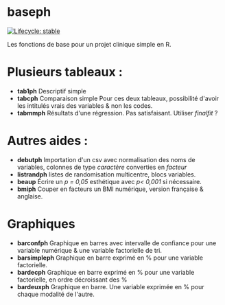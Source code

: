 # baseph

  <!-- badges: start -->
  [![Lifecycle: stable](https://img.shields.io/badge/lifecycle-stable-brightgreen.svg)](https://lifecycle.r-lib.org/articles/stages.html#stable)
  <!-- badges: end -->
  
Les fonctions de base pour un projet clinique simple en R. 

# Plusieurs tableaux : 
- **tab1ph** Descriptif simple
- **tabcph** Comparaison simple
Pour ces deux tableaux, possibilité d'avoir les intitulés vrais des variables & non les codes.
- **tabmmph** Résultats d'une régression. Pas satisfaisant. Utiliser *finalfit* ?

# Autres aides : 
- **debutph** Importation d'un csv avec normalisation des noms de variables, colonnes de type *caractère* converties en *facteur* 
- **listrandph** listes de randomisation multicentre, blocs variables.
- **beaup** Écrire un *p = 0,05* esthétique avec *p< 0,001* si nécessaire.
- **bmiph** Couper en facteurs un BMI numérique, version française & anglaise.

# Graphiques
 - **barconfph** Graphique en barres avec intervalle de confiance pour une variable numérique & une variable factorielle de tri.
- **barsimpleph** Graphique en barre exprimé en % pour une variable factorielle.
- **bardecph**  Graphique en barre exprimé en % pour une variable factorielle, en ordre décroissant des %
- **bardeuxph** Graphique en barre. Une variable exprimée en % pour chaque modalité de l'autre.
